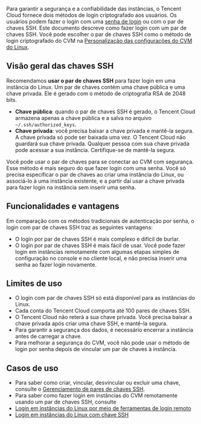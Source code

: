 Para garantir a segurança e a confiabilidade das instâncias, o Tencent Cloud fornece dois métodos de login criptografado aos usuários. Os usuários podem fazer o login com uma [senha de login](/doc/product/213/6093) ou com o par de chaves SSH. Este documento descreve como fazer login com um par de chaves SSH.
Você pode escolher o par de chaves SSH como o método de login criptografado do CVM na [Personalização das configurações do CVM do Linux](/doc/product/213/10517#.E8.AE.BE.E7.BD.AE.E4.BF.A1.E6.81.AF).

## Visão geral das chaves SSH
Recomendamos **usar o par de chaves SSH** para fazer login em uma instância do Linux. Um par de chaves contém uma chave pública e uma chave privada. Ele é gerado com o método de criptografia RSA de 2048 bits.
- **Chave pública**: quando o par de chaves SSH é gerado, o Tencent Cloud armazena apenas a chave pública e a salva no arquivo `~/.ssh/authorized_keys`.
- **Chave privada**: você precisa baixar a chave privada e mantê-la segura. A chave privada só pode ser baixada uma vez. O Tencent Cloud não guardará sua chave privada. Qualquer pessoa com sua chave privada pode acessar a sua instância. Certifique-se de mantê-la segura.

Você pode usar o par de chaves para se conectar ao CVM com segurança. Esse método é mais seguro do que fazer login com uma senha. Você só precisa especificar o par de chaves ao criar uma instância do Linux, ou associá-lo à uma instância existente, e a partir daí usar a chave privada para fazer login na instância sem inserir uma senha.

## Funcionalidades e vantagens
Em comparação com os métodos tradicionais de autenticação por senha, o login com par de chaves SSH traz as seguintes vantagens:
- O login por par de chaves SSH é mais complexo e difícil de burlar.
- O login por par de chaves SSH é mais fácil de usar. Você pode fazer login em instâncias remotamente com algumas etapas simples de configuração no console e no cliente local, e não precisa inserir uma senha ao fazer login novamente.

## Limites de uso
- O login com par de chaves SSH só está disponível para as instâncias do Linux.
- Cada conta do Tencent Cloud comporta até 100 pares de chaves SSH.
- O Tencent Cloud não reterá a sua chave privada. Você precisa baixar a chave privada após criar uma chave SSH, e mantê-la segura.
- Para garantir a segurança dos dados, é necessário encerrar a instância antes de carregar a chave.
- Para melhorar a segurança do CVM, você não pode usar o método de login por senha depois de vincular um par de chaves à instância.


## Casos de uso
- Para saber como criar, vincular, desvincular ou excluir uma chave, consulte o [Gerenciamento de pares de chaves SSH](https://intl.cloud.tencent.com/document/product/213/16691).
- Para saber como fazer login em instâncias do CVM remotamente usando um par de chaves SSH, consulte
 - [Login em instâncias do Linux por meio de ferramentas de login remoto](https://intl.cloud.tencent.com/document/product/213/32502)
 - [Login em instâncias do Linux com chave SSH](https://intl.cloud.tencent.com/document/product/213/32501)



